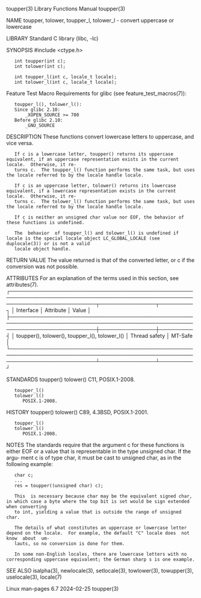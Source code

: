 toupper(3)							   Library Functions Manual							    toupper(3)

NAME
       toupper, tolower, toupper_l, tolower_l - convert uppercase or lowercase

LIBRARY
       Standard C library (libc, -lc)

SYNOPSIS
       #include <ctype.h>

       int toupper(int c);
       int tolower(int c);

       int toupper_l(int c, locale_t locale);
       int tolower_l(int c, locale_t locale);

   Feature Test Macro Requirements for glibc (see feature_test_macros(7)):

       toupper_l(), tolower_l():
	   Since glibc 2.10:
	       _XOPEN_SOURCE >= 700
	   Before glibc 2.10:
	       _GNU_SOURCE

DESCRIPTION
       These functions convert lowercase letters to uppercase, and vice versa.

       If c is a lowercase letter, toupper() returns its uppercase equivalent, if an uppercase representation exists in the current locale.  Otherwise, it re‐
       turns c.	 The toupper_l() function performs the same task, but uses the locale referred to by the locale handle locale.

       If c is an uppercase letter, tolower() returns its lowercase equivalent, if a lowercase representation exists in the current locale.  Otherwise, it re‐
       turns c.	 The tolower_l() function performs the same task, but uses the locale referred to by the locale handle locale.

       If c is neither an unsigned char value nor EOF, the behavior of these functions is undefined.

       The  behavior  of toupper_l() and tolower_l() is undefined if locale is the special locale object LC_GLOBAL_LOCALE (see duplocale(3)) or is not a valid
       locale object handle.

RETURN VALUE
       The value returned is that of the converted letter, or c if the conversion was not possible.

ATTRIBUTES
       For an explanation of the terms used in this section, see attributes(7).
       ┌───────────────────────────────────────────────────────────────────────────────────────────────────────────────────────────┬───────────────┬─────────┐
       │ Interface														   │ Attribute	   │ Value   │
       ├───────────────────────────────────────────────────────────────────────────────────────────────────────────────────────────┼───────────────┼─────────┤
       │ toupper(), tolower(), toupper_l(), tolower_l()										   │ Thread safety │ MT-Safe │
       └───────────────────────────────────────────────────────────────────────────────────────────────────────────────────────────┴───────────────┴─────────┘

STANDARDS
       toupper()
       tolower()
	      C11, POSIX.1-2008.

       toupper_l()
       tolower_l()
	      POSIX.1-2008.

HISTORY
       toupper()
       tolower()
	      C89, 4.3BSD, POSIX.1-2001.

       toupper_l()
       tolower_l()
	      POSIX.1-2008.

NOTES
       The standards require that the argument c for these functions is either EOF or a value that is representable in the type unsigned char.	If  the	 argu‐
       ment c is of type char, it must be cast to unsigned char, as in the following example:

	   char c;
	   ...
	   res = toupper((unsigned char) c);

       This  is necessary because char may be the equivalent signed char, in which case a byte where the top bit is set would be sign extended when converting
       to int, yielding a value that is outside the range of unsigned char.

       The details of what constitutes an uppercase or lowercase letter depend on the locale.  For example, the default "C" locale does	 not  know  about  um‐
       lauts, so no conversion is done for them.

       In some non-English locales, there are lowercase letters with no corresponding uppercase equivalent; the German sharp s is one example.

SEE ALSO
       isalpha(3), newlocale(3), setlocale(3), towlower(3), towupper(3), uselocale(3), locale(7)

Linux man-pages 6.7							  2024-02-25								    toupper(3)
